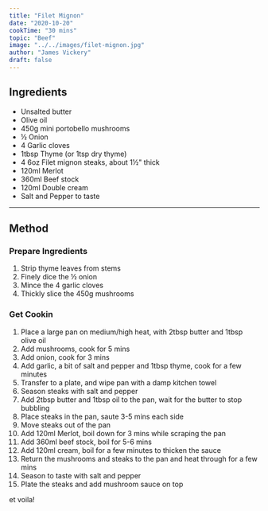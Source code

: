 ```yaml
---
title: "Filet Mignon"
date: "2020-10-20"
cookTime: "30 mins"
topic: "Beef"
image: "../../images/filet-mignon.jpg"
author: "James Vickery"
draft: false
---
```


## Ingredients

- Unsalted butter
- Olive oil
- 450g mini portobello mushrooms
- ½ Onion
- 4 Garlic cloves
- 1tbsp Thyme (or 1tsp dry thyme)
- 4 6oz Filet mignon steaks, about 1½" thick
- 120ml Merlot
- 360ml Beef stock
- 120ml Double cream
- Salt and Pepper to taste

---

## Method

### Prepare Ingredients

1. Strip thyme leaves from stems
2. Finely dice the ½ onion
3. Mince the 4 garlic cloves
4. Thickly slice the 450g mushrooms

### Get Cookin

1. Place a large pan on medium/high heat, with 2tbsp butter and 1tbsp olive oil
2. Add mushrooms, cook for 5 mins
3. Add onion, cook for 3 mins
4. Add garlic, a bit of salt and pepper and 1tbsp thyme, cook for a few minutes
5. Transfer to a plate, and wipe pan with a damp kitchen towel
6. Season steaks with salt and pepper
7. Add 2tbsp butter and 1tbsp oil to the pan, wait for the butter to stop bubbling
8. Place steaks in the pan, saute 3-5 mins each side
9. Move steaks out of the pan
10. Add 120ml Merlot, boil down for 3 mins while scraping the pan
11. Add 360ml beef stock, boil for 5-6 mins
12. Add 120ml cream, boil for a few minutes to thicken the sauce
13. Return the mushrooms and steaks to the pan and heat through for a few mins
14. Season to taste with salt and pepper
15. Plate the steaks and add mushroom sauce on top

et voila!
